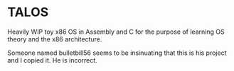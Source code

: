 # TALOS
Heavily WIP toy x86 OS in Assembly and C for the purpose of learning OS theory and the x86 architecture.

Someone named bulletbill56 seems to be insinuating that this is his project and I copied it. He is incorrect.
